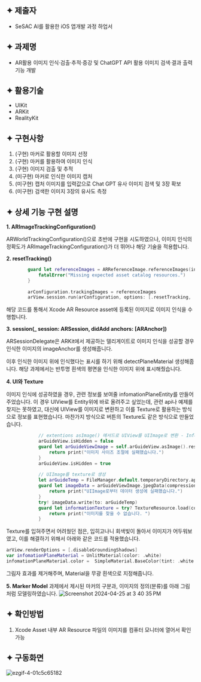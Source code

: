 ## ✦ 제출자

- SeSAC AI를 활용한 iOS 앱개발 과정 하업서

## ✦ 과제명

- AR활용 이미지 인식·검출·추적·증강 및 ChatGPT API 활용 이미지 검색·결과 출력 기능 개발

## ✦ 활용기술

- UIKit
- ARKit
- RealityKit 


## ✦ 구현사항

1. (구현) 마커로 활용할 이미지 선정
2. (구현) 마커를 활용하여 이미지 인식
3. (구현) 이미지 검출 및 추적 
4. (미구현) 마커로 인식한 이미지 캡처
5. (미구현) 캡처 이미지를 입력값으로 Chat GPT 유사 이미지 검색 및 3장 확보 
6. (미구현) 검색한 이미지 3장의 유사도 측정

## ✦ 상세 기능 구현 설명

**1. ARImageTrackingConfiguration()**

ARWorldTrackingConfiguration()으로 초반에 구현을 시도하였으나, 이미지 인식의 정확도가 ARImageTrackingConfiguration()가 더 뛰어나 해당 기술을 적용합니다. 

**2. resetTracking()**

```swift
        guard let referenceImages = ARReferenceImage.referenceImages(inGroupNamed: "AR Resources", bundle: nil) else {
            fatalError("Missing expected asset catalog resources.")
        }
        
        arConfiguration.trackingImages = referenceImages
        arView.session.run(arConfiguration, options: [.resetTracking, .removeExistingAnchors])

```
해당 코드를 통해서 Xcode AR Resource asset에 등록된 이미지로 이미지 인식을 수행합니다. 

**3. session(_ session: ARSession, didAdd anchors: [ARAnchor])**

ARSessionDelegate은 ARKit에서 제공하는 델리게이트로 
이미지 인식을 성공할 경우 인식한 이미지의 imageAnchor를 생성해줍니다.

이후 인식한 이미지 위에 인식했다는 표시를 하기 위해 detectPlaneMaterial 생성해줍니다. 
해당 과제에서는 반투명 흰색의 평면을 인식한 이미지 위에 표시해줬습니다. 

**4. UI와 Texture**

이미지 인식에 성공하였을 경우, 관련 정보를 보여줄 infomationPlaneEntity를 만들어주었습니다.
이 경우 UIView를 Entity위에 바로 올려주고 싶었는데, 관련 api나 예제를 찾지는 못하였고,
대신에 UIView를 이미지로 변환하고 이를 Texture로 활용하는 방식으로 정보를 표현했습니다.
마찬가지 방식으로 버튼의 Texture도 같은 방식으로 만들었습니다. 

```Swift
            // extentions asImage() 메서드로 UIView를 UIImage로 변환 - Information View
            arGuideView.isHidden = false
            guard let arGuideViewImage = self.arGuideView.asImage().resized(toSize: CGSize(width: 200, height: 100)) else {
                return print("이미지 사이즈 조절에 실패했습니다.")
            }
            arGuideView.isHidden = true
            
            // UIImage를 texture로 생성
            let arGuideTemp = FileManager.default.temporaryDirectory.appendingPathComponent(UUID().uuidString)
            guard let imageData = arGuideViewImage.jpegData(compressionQuality: 1.0) else {
                return print("UIImage로부터 데이터 생성에 실패했습니다.")
            }
            try! imageData.write(to: arGuideTemp)
            guard let informationTexture = try? TextureResource.load(contentsOf: arGuideTemp) else {
                return print("이미지를 찾을 수 없습니다. ")
            }

```

Texture를 입혀주면서 어려웠던 점은, 입히고나니 회색빛이 돌아서 이미지가 어두워보였고, 
이를 해결하기 위해서 아래와 같은 코드를 적용했습니다. 

```swift
arView.renderOptions = [.disableGroundingShadows]
var infomationPlaneMaterial = UnlitMaterial(color: .white)
infomationPlaneMaterial.color =  SimpleMaterial.BaseColor(tint: .white.withAlphaComponent(1), texture: .init(informationTexture))
```

그림자 효과를 제거해주며, Material을 무광 흰색으로 지정해줍니다. 

**5. Marker Model**
과제에서 제시된 마커의 구분과, 이미지의 정의(분류)를 아래 그림처럼 모델링하였습니다. 
![Screenshot 2024-04-25 at 3 40 35 PM](https://github.com/hemil0102/authlabs/assets/83139316/c2e75bfd-214b-4751-b7e2-e6a0b21a8da4)


## ✦ 확인방법

1. Xcode Asset 내부 AR Resource 파일의 이미지를 컴퓨터 모니터에 열어서 확인 가능

## ✦ 구동화면

![ezgif-4-01c5c65182](https://github.com/hemil0102/authlabs/assets/83139316/e1a3bcd6-cd59-407c-b9b9-28f8bb87f913)
